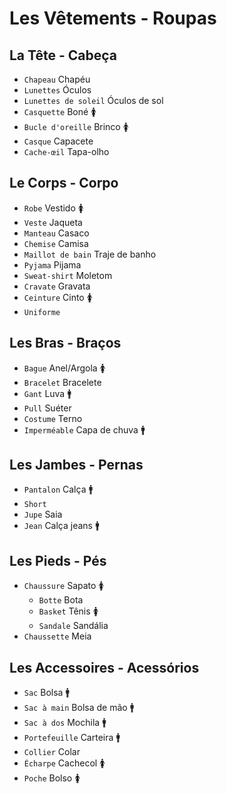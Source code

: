# Les Vêtements - Roupas

## La Tête - Cabeça

-   `Chapeau` Chapéu
-   `Lunettes` Óculos
-   `Lunettes de soleil` Óculos de sol
-   `Casquette` Boné 🚺
-   `Bucle d'oreille` Brinco 🚺
-   `Casque` Capacete
-   `Cache-œil` Tapa-olho

## Le Corps - Corpo

-   `Robe` Vestido 🚺
-   `Veste` Jaqueta
-   `Manteau` Casaco
-   `Chemise` Camisa
-   `Maillot de bain` Traje de banho
-   `Pyjama` Pijama
-   `Sweat-shirt` Moletom
-   `Cravate` Gravata
-   `Ceinture` Cinto 🚺
-   `Uniforme`

## Les Bras - Braços

-   `Bague` Anel/Argola 🚺
-   `Bracelet` Bracelete
-   `Gant` Luva 🚹
-   `Pull` Suéter
-   `Costume` Terno
-   `Imperméable` Capa de chuva 🚹

## Les Jambes - Pernas

-   `Pantalon` Calça 🚹
-   `Short`
-   `Jupe` Saia
-   `Jean` Calça jeans 🚹

## Les Pieds - Pés

-   `Chaussure` Sapato 🚺
    -   `Botte` Bota
    -   `Basket` Tênis 🚺
    -   `Sandale` Sandália
-   `Chaussette` Meia

## Les Accessoires - Acessórios

-   `Sac` Bolsa 🚹
-   `Sac à main` Bolsa de mão 🚹
-   `Sac à dos` Mochila 🚹
-   `Portefeuille` Carteira 🚹
-   `Collier` Colar
-   `Écharpe` Cachecol 🚺
-   `Poche` Bolso 🚺
